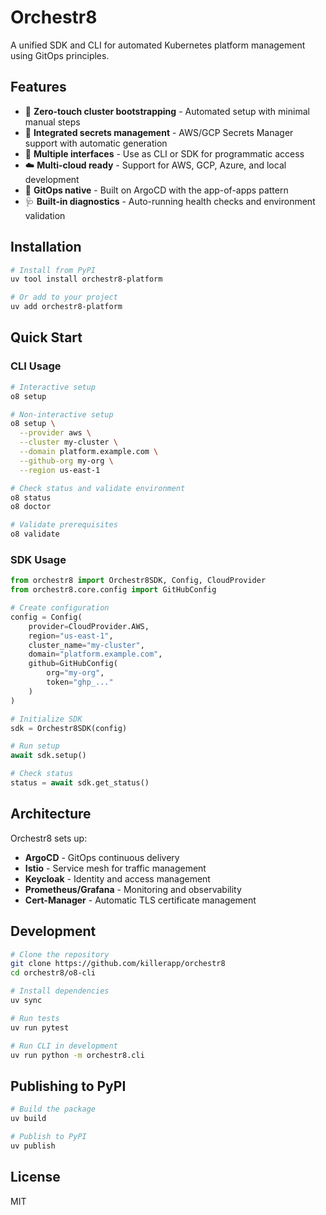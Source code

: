 # Orchestr8

A unified SDK and CLI for automated Kubernetes platform management using GitOps principles.

## Features

- 🚀 **Zero-touch cluster bootstrapping** - Automated setup with minimal manual steps
- 🔐 **Integrated secrets management** - AWS/GCP Secrets Manager support with automatic generation
- 🤖 **Multiple interfaces** - Use as CLI or SDK for programmatic access
- ☁️ **Multi-cloud ready** - Support for AWS, GCP, Azure, and local development
- 🔄 **GitOps native** - Built on ArgoCD with the app-of-apps pattern
- 🩺 **Built-in diagnostics** - Auto-running health checks and environment validation

## Installation

```bash
# Install from PyPI
uv tool install orchestr8-platform

# Or add to your project
uv add orchestr8-platform
```

## Quick Start

### CLI Usage

```bash
# Interactive setup
o8 setup

# Non-interactive setup
o8 setup \
  --provider aws \
  --cluster my-cluster \
  --domain platform.example.com \
  --github-org my-org \
  --region us-east-1

# Check status and validate environment
o8 status
o8 doctor

# Validate prerequisites
o8 validate
```

### SDK Usage

```python
from orchestr8 import Orchestr8SDK, Config, CloudProvider
from orchestr8.core.config import GitHubConfig

# Create configuration
config = Config(
    provider=CloudProvider.AWS,
    region="us-east-1",
    cluster_name="my-cluster",
    domain="platform.example.com",
    github=GitHubConfig(
        org="my-org",
        token="ghp_..."
    )
)

# Initialize SDK
sdk = Orchestr8SDK(config)

# Run setup
await sdk.setup()

# Check status
status = await sdk.get_status()
```

## Architecture

Orchestr8 sets up:

- **ArgoCD** - GitOps continuous delivery
- **Istio** - Service mesh for traffic management
- **Keycloak** - Identity and access management
- **Prometheus/Grafana** - Monitoring and observability
- **Cert-Manager** - Automatic TLS certificate management

## Development

```bash
# Clone the repository
git clone https://github.com/killerapp/orchestr8
cd orchestr8/o8-cli

# Install dependencies
uv sync

# Run tests
uv run pytest

# Run CLI in development
uv run python -m orchestr8.cli
```

## Publishing to PyPI

```bash
# Build the package
uv build

# Publish to PyPI
uv publish
```

## License

MIT
